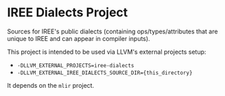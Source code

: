 # IREE Dialects Project

Sources for IREE's public dialects (containing ops/types/attributes that are
unique to IREE and can appear in compiler inputs).

This project is intended to be used via LLVM's external projects setup:

* `-DLLVM_EXTERNAL_PROJECTS=iree-dialects`
* `-DLLVM_EXTERNAL_IREE_DIALECTS_SOURCE_DIR={this_directory}`

It depends on the `mlir` project.
